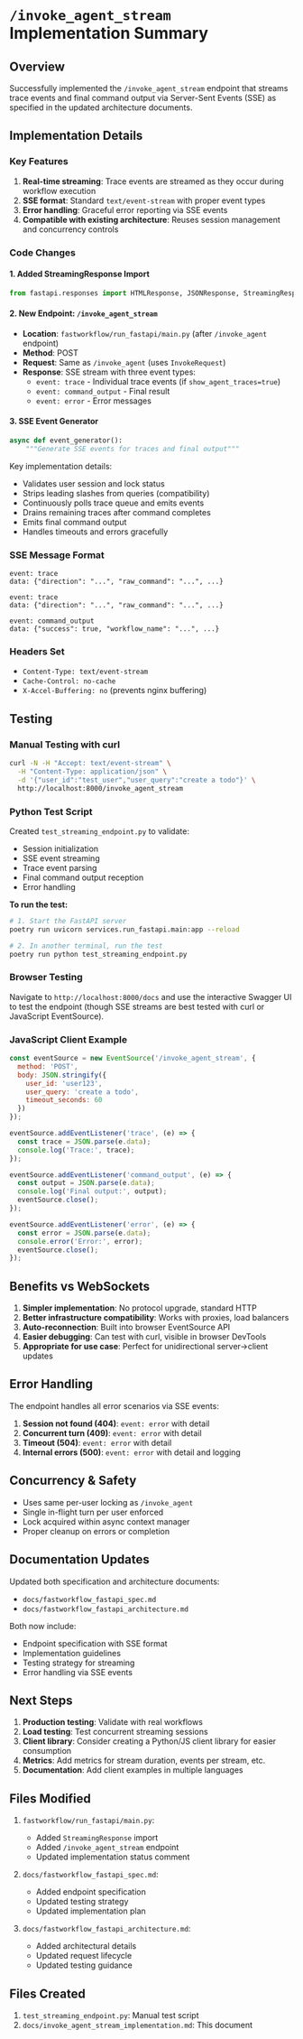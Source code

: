 # `/invoke_agent_stream` Implementation Summary

## Overview
Successfully implemented the `/invoke_agent_stream` endpoint that streams trace events and final command output via Server-Sent Events (SSE) as specified in the updated architecture documents.

## Implementation Details

### Key Features
1. **Real-time streaming**: Trace events are streamed as they occur during workflow execution
2. **SSE format**: Standard `text/event-stream` with proper event types
3. **Error handling**: Graceful error reporting via SSE events
4. **Compatible with existing architecture**: Reuses session management and concurrency controls

### Code Changes

#### 1. Added StreamingResponse Import
```python
from fastapi.responses import HTMLResponse, JSONResponse, StreamingResponse
```

#### 2. New Endpoint: `/invoke_agent_stream`
- **Location**: `fastworkflow/run_fastapi/main.py` (after `/invoke_agent` endpoint)
- **Method**: POST
- **Request**: Same as `/invoke_agent` (uses `InvokeRequest`)
- **Response**: SSE stream with three event types:
  - `event: trace` - Individual trace events (if `show_agent_traces=true`)
  - `event: command_output` - Final result
  - `event: error` - Error messages

#### 3. SSE Event Generator
```python
async def event_generator():
    """Generate SSE events for traces and final output"""
```

Key implementation details:
- Validates user session and lock status
- Strips leading slashes from queries (compatibility)
- Continuously polls trace queue and emits events
- Drains remaining traces after command completes
- Emits final command output
- Handles timeouts and errors gracefully

### SSE Message Format

```
event: trace
data: {"direction": "...", "raw_command": "...", ...}

event: trace
data: {"direction": "...", "raw_command": "...", ...}

event: command_output
data: {"success": true, "workflow_name": "...", ...}
```

### Headers Set
- `Content-Type: text/event-stream`
- `Cache-Control: no-cache`
- `X-Accel-Buffering: no` (prevents nginx buffering)

## Testing

### Manual Testing with curl
```bash
curl -N -H "Accept: text/event-stream" \
  -H "Content-Type: application/json" \
  -d '{"user_id":"test_user","user_query":"create a todo"}' \
  http://localhost:8000/invoke_agent_stream
```

### Python Test Script
Created `test_streaming_endpoint.py` to validate:
- Session initialization
- SSE event streaming
- Trace event parsing
- Final command output reception
- Error handling

**To run the test:**
```bash
# 1. Start the FastAPI server
poetry run uvicorn services.run_fastapi.main:app --reload

# 2. In another terminal, run the test
poetry run python test_streaming_endpoint.py
```

### Browser Testing
Navigate to `http://localhost:8000/docs` and use the interactive Swagger UI to test the endpoint (though SSE streams are best tested with curl or JavaScript EventSource).

### JavaScript Client Example
```javascript
const eventSource = new EventSource('/invoke_agent_stream', {
  method: 'POST',
  body: JSON.stringify({
    user_id: 'user123',
    user_query: 'create a todo',
    timeout_seconds: 60
  })
});

eventSource.addEventListener('trace', (e) => {
  const trace = JSON.parse(e.data);
  console.log('Trace:', trace);
});

eventSource.addEventListener('command_output', (e) => {
  const output = JSON.parse(e.data);
  console.log('Final output:', output);
  eventSource.close();
});

eventSource.addEventListener('error', (e) => {
  const error = JSON.parse(e.data);
  console.error('Error:', error);
  eventSource.close();
});
```

## Benefits vs WebSockets

1. **Simpler implementation**: No protocol upgrade, standard HTTP
2. **Better infrastructure compatibility**: Works with proxies, load balancers
3. **Auto-reconnection**: Built into browser EventSource API
4. **Easier debugging**: Can test with curl, visible in browser DevTools
5. **Appropriate for use case**: Perfect for unidirectional server→client updates

## Error Handling

The endpoint handles all error scenarios via SSE events:

1. **Session not found (404)**: `event: error` with detail
2. **Concurrent turn (409)**: `event: error` with detail
3. **Timeout (504)**: `event: error` with detail
4. **Internal errors (500)**: `event: error` with detail and logging

## Concurrency & Safety

- Uses same per-user locking as `/invoke_agent`
- Single in-flight turn per user enforced
- Lock acquired within async context manager
- Proper cleanup on errors or completion

## Documentation Updates

Updated both specification and architecture documents:
- `docs/fastworkflow_fastapi_spec.md`
- `docs/fastworkflow_fastapi_architecture.md`

Both now include:
- Endpoint specification with SSE format
- Implementation guidelines
- Testing strategy for streaming
- Error handling via SSE events

## Next Steps

1. **Production testing**: Validate with real workflows
2. **Load testing**: Test concurrent streaming sessions
3. **Client library**: Consider creating a Python/JS client library for easier consumption
4. **Metrics**: Add metrics for stream duration, events per stream, etc.
5. **Documentation**: Add client examples in multiple languages

## Files Modified

1. `fastworkflow/run_fastapi/main.py`:
   - Added `StreamingResponse` import
   - Added `/invoke_agent_stream` endpoint
   - Updated implementation status comment

2. `docs/fastworkflow_fastapi_spec.md`:
   - Added endpoint specification
   - Updated testing strategy
   - Updated implementation plan

3. `docs/fastworkflow_fastapi_architecture.md`:
   - Added architectural details
   - Updated request lifecycle
   - Updated testing guidance

## Files Created

1. `test_streaming_endpoint.py`: Manual test script
2. `docs/invoke_agent_stream_implementation.md`: This document

